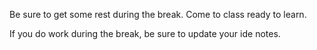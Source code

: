 Be sure to get some rest during the break. Come to class ready to learn. 

If you do work during the break, be sure to update your ide notes.